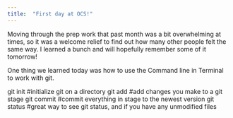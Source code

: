```yaml
---
title:  "First day at OCS!"
---
```


Moving through the prep work that past month was a bit overwhelming at times, so it was a welcome relief to find out how many other people felt the same way. I learned a bunch and will hopefully remember some of it tomorrow!

One thing we learned today was how to use the Command line in Terminal to work with git.

git init #initialize git on a directory
git add #add changes you make to a git stage
git commit #commit everything in stage to the newest version
git status #great way to see git status, and if you have any unmodified files



